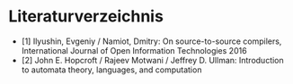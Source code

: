 # Literaturverzeichnis

- [1] Ilyushin, Evgeniy / Namiot, Dmitry: On source-to-source compilers, International Journal of Open Information Technologies 2016
- [2] John E. Hopcroft / Rajeev Motwani / Jeffrey D. Ullman:	Introduction to automata theory, languages, and computation
